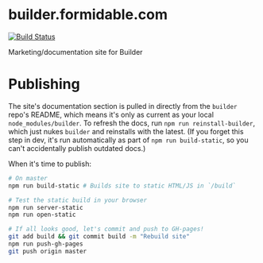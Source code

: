 builder.formidable.com
======================

[![Build Status](https://travis-ci.org/FormidableLabs/builder-docs.svg?branch=master)](https://travis-ci.org/FormidableLabs/builder-docs)

Marketing/documentation site for Builder

# Publishing
The site's documentation section is pulled in directly from the `builder` repo's README, which means it's only as current as your local `node_modules/builder`. To refresh the docs, run `npm run reinstall-builder`, which just nukes `builder` and reinstalls with the latest. (If you forget this step in dev, it's run automatically as part of `npm run build-static`, so you can't accidentally publish outdated docs.)

When it's time to publish:
```sh
# On master
npm run build-static # Builds site to static HTML/JS in `/build`

# Test the static build in your browser
npm run server-static
npm run open-static

# If all looks good, let's commit and push to GH-pages!
git add build && git commit build -m "Rebuild site"
npm run push-gh-pages
git push origin master
```
